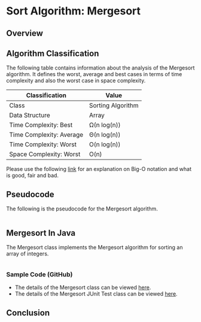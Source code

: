 # Sort Algorithm: Mergesort

## Overview


## Algorithm Classification
The following table contains information about the analysis of the Mergesort algorithm. It defines the worst, average and best cases in terms of time complexity and also the worst case in space complexity.

| Classification | Value|
| --- | --- |
| Class | Sorting Algorithm |
| Data Structure | Array |
| Time Complexity: Best | Ω(n log(n)) |
| Time Complexity: Average | Θ(n log(n)) |
| Time Complexity: Worst | O(n log(n)) |
| Space Complexity: Worst | O(n) |

Please use the following [link][0] for an explanation on Big-O notation and what is good, fair and bad.

## Pseudocode
The following is the pseudocode for the Mergesort algorithm.
```

```

## Mergesort In Java
The Mergesort class implements the Mergesort algorithm for sorting an array of integers.

```java
```
### Sample Code (GitHub)
* The details of the Mergesort class can be viewed [here][1].
* The details of the Mergesort JUnit Test class can be viewed [here][2].

## Conclusion


[0]: http://www.bigocheatsheet.com/img/big-o-cheat-sheet-poster.png
[1]: #
[2]: #
